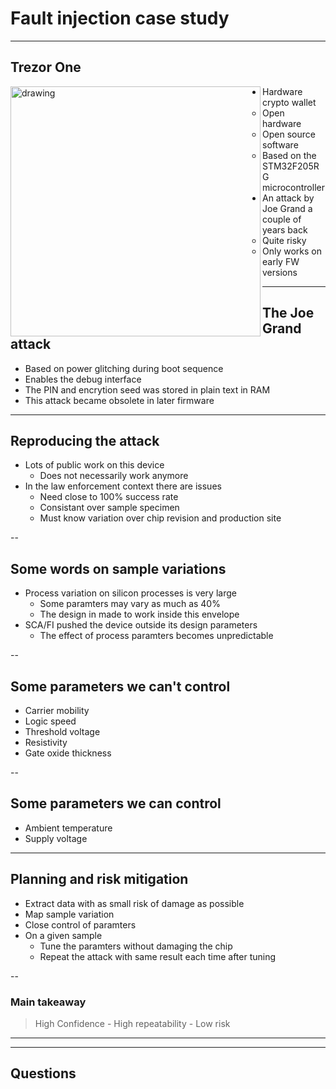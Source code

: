 # Fault injection case study

---
## Trezor One

<img src="assets/trezor-one.jpg" alt="drawing" height="400" align="left"/>

- Hardware crypto wallet
    - Open hardware
    - Open source software
    - Based on the STM32F205RG microcontroller
- An attack by Joe Grand a couple of years back
    - Quite risky
    - Only works on early FW versions

---
## The Joe Grand attack
- Based on power glitching during boot sequence
- Enables the debug interface
- The PIN and encrytion seed was stored in plain text in RAM
- This attack became obsolete in later firmware

---
## Reproducing the attack
- Lots of public work on this device
    - Does not necessarily work anymore
- In the law enforcement context there are issues
    - Need close to 100% success rate
    - Consistant over sample specimen
    - Must know variation over chip revision and production site

--
## Some words on sample variations
- Process variation on silicon processes is very large
    - Some paramters may vary as much as 40%
    - The design in made to work inside this envelope
- SCA/FI pushed the device outside its design parameters
    - The effect of process paramters becomes unpredictable

--
## Some parameters we can't control
- Carrier mobility
- Logic speed
- Threshold voltage
- Resistivity
- Gate oxide thickness

--
## Some parameters we can control
- Ambient temperature
- Supply voltage

---
## Planning and risk mitigation
- Extract data with as small risk of damage as possible
- Map sample variation
- Close control of paramters
- On a given sample
    - Tune the paramters without damaging the chip
    - Repeat the attack with same result each time after tuning

--
### Main takeaway
>High Confidence - High repeatability - Low risk

---


---
## Questions